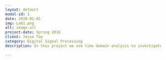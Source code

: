 ```yaml
---
layout: default
modal-id: 1
date: 2018-01-01
img: Lab1.png
alt: image-alt
project-date: Spring 2018
client: Jesse Tao
category: Digital Signal Processing
description: In this project we use time domain analysis to investigate some interesting features of some music tracks. These include, loudness, zero-crossing, windowing and spectral leaking, spectral centroids and spreads, spectral flatness, and spectral flux. We also go into some analysis of psychoacoustics such as a human's perception of frequencies and assigning these frequencies to a filterbank to use for future projects to analyse these music tracks further. To see more details of the project click <a href="http://boulderpogoraids.tk/Lab1">here</a>. And for the audio files of the project click <a href="https://github.com/auisgold/dsp/tree/master/audio">here</a>.

---
```

